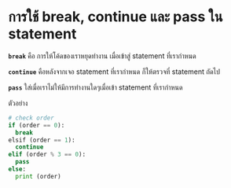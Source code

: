 # การใช้ break, continue และ pass ใน statement

**`break`** คือ การให้โค้ดของเราหยุดทำงาน เมื่อเข้าสู่ statement ที่เรากำหนด

**`continue`** คือหลังจากเจอ statement ที่เรากำหนด ก็ให้ตรวจที่ statement ถัดไป

**`pass`** ใส่เมื่อเราไม่ให้มีการทำงานใดๆเมื่อเข้า statement ที่เรากำหนด

ตัวอย่าง

```python
# check order
if (order == 0):
  break
elsif (order == 1):
  continue
elif (order % 3 == 0):
  pass
else:
  print (order)
```
